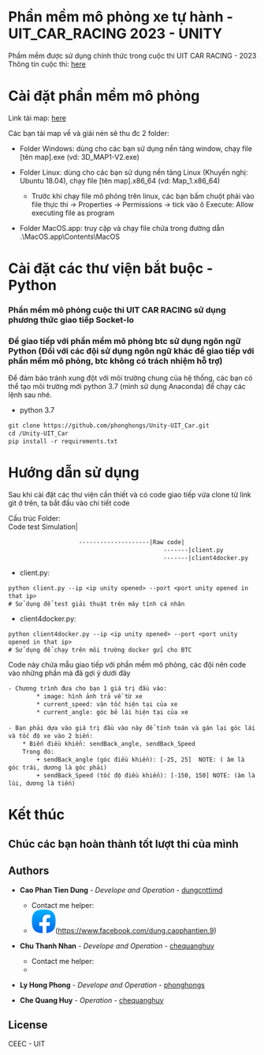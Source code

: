 # Phần mềm mô phỏng xe tự hành - UIT_CAR_RACING 2023 - UNITY 

Phầm mềm được sử dụng chính thức trong cuộc thi UIT CAR RACING - 2023
Thông tin cuộc thi: [here](https://ceday.uit.edu.vn/uit-car-racing/)

# Cài đặt phần mềm mô phỏng

Link tải map: [here](https://    )


Các bạn tải map về và giải nén sẽ thu đc 2 folder:

* Folder Windows: dùng cho các bạn sử dụng nền tảng window, chạy file [tên map].exe (vd: 3D_MAP1-V2.exe)

* Folder Linux: dùng cho các bạn sử dụng nền tảng Linux (Khuyến nghị: Ubuntu 18.04), chạy file [tên map].x86_64 (vd: Map_1.x86_64)
    + Trước khi chạy file mô phỏng trên linux, các bạn bấm chuột phải vào file thực thi -> Properties -> Permissions -> tick vào ô Execute: Allow executing file as program

* Folder MacOS.app: truy cập và chạy file chứa trong đường dẫn .\MacOS.app\Contents\MacOS

# Cài đặt các thư viện bắt buộc - Python

### Phần mềm mô phỏng cuộc thi UIT CAR RACING sử dụng phương thức giao tiếp Socket-Io 
### Để giao tiếp với phần mềm mô phỏng btc sử dụng ngôn ngữ Python (Đối với các đội sử dụng ngôn ngữ khác để giao tiếp với phần mềm mô phỏng, btc không có trách nhiệm hỗ trợ)

Để đảm bảo tránh xung đột với môi trường chung của hệ thống, các bạn có thể tạo môi trường mới python 3.7 (mình sử dụng Anaconda) để chạy các lệnh sau nhé.

* python 3.7
```
git clone https://github.com/phonghongs/Unity-UIT_Car.git
cd /Unity-UIT_Car
pip install -r requirements.txt
```


# Hướng dẫn sử dụng

Sau khi cài đặt các thư viện cần thiết và có code giao tiếp vừa clone từ link git ở trên, ta bắt đầu vào chi tiết code

Cấu trúc Folder:    
                    Code test Simulation|

                        --------------------|Raw code|
                                                -------|client.py
                                                -------|client4docker.py


* client.py:
```
python client.py --ip <ip unity opened> --port <port unity opened in that ip>
# Sử dụng để test giải thuật trên máy tính cá nhân
```

* client4docker.py:
```
python client4docker.py --ip <ip unity opened> --port <port unity opened in that ip>
# Sử dụng để chạy trên môi trường docker gửi cho BTC
```

Code này chứa mẫu giao tiếp với phần mềm mô phỏng, các đội nên code vào những phần mà đã gợi ý dưới đây

    - Chương trình đưa cho bạn 1 giá trị đầu vào:
            * image: hình ảnh trả về từ xe
            * current_speed: vận tốc hiện tại của xe
            * current_angle: góc bẻ lái hiện tại của xe

    - Bạn phải dựa vào giá trị đầu vào này để tính toán và gán lại góc lái và tốc độ xe vào 2 biến:
        * Biến điều khiển: sendBack_angle, sendBack_Speed
        Trong đó:
            + sendBack_angle (góc điều khiển): [-25, 25]  NOTE: ( âm là góc trái, dương là góc phải)
            + sendBack_Speed (tốc độ điều khiển): [-150, 150] NOTE: (âm là lùi, dương là tiến)

# Kết thúc

## Chúc các bạn hoàn thành tốt lượt thi của mình

## Authors
* **Cao Phan Tien Dung** - *Develope and Operation* - [dungcnttimd](https://github.com/dungcnttimd)
    - Contact me helper:
    - <img src="https://github.com/dungcnttimd/UIT_CAR_2023/blob/main/Introduction/icon/facebook.png">(https://www.facebook.com/dung.caophantien.9)
* **Chu Thanh Nhan** - *Develope and Operation* - [chequanghuy](https://github.com/nhanuit02)
    - Contact me helper:
    - 
* **Ly Hong Phong** - *Develope and Operation* - [phonghongs](https://github.com/phonghongs)

* **Che Quang Huy** - *Operation* - [chequanghuy](https://github.com/chequanghuy)


## License
CEEC - UIT
